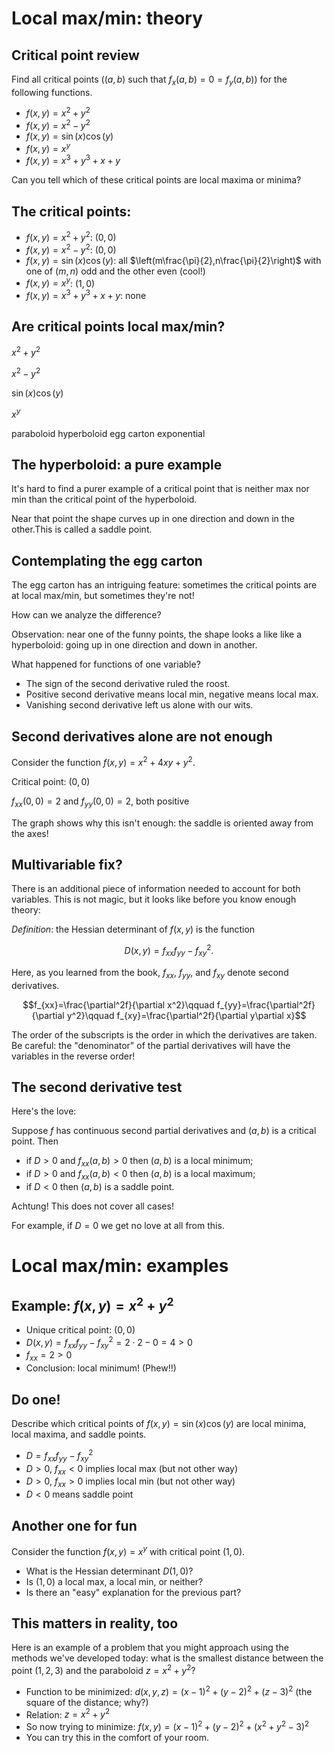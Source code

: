Local max/min: theory
=====================

Critical point review
---------------------

Find all critical points ($(a,b)$ such that $f_x(a,b)=0=f_y(a,b)$)
for the following functions.

-   $f(x,y)=x^2+y^2$
-   $f(x,y)=x^2-y^2$
-   $f(x,y)=\sin(x)\cos(y)$
-   $f(x,y)=x^y$
-   $f(x,y)=x^3+y^3+x+y$

Can you tell which of these critical points are local maxima or minima?

The critical points:
--------------------

-   $f(x,y)=x^2+y^2$: $(0,0)$
-   $f(x,y)=x^2-y^2$: $(0,0)$
-   $f(x,y)=\sin(x)\cos(y)$: all
    $\left(m\frac{\pi}{2},n\frac{\pi}{2}\right)$ with one of
    $(m,n)$ odd and the other even (cool!)
-   $f(x,y)=x^y$: $(1,0)$
-   $f(x,y)=x^3+y^3+x+y$: none

Are critical points local max/min?
----------------------------------

$x^2+y^2$

$x^2-y^2$

$\sin(x)\cos(y)$

$x^y$

paraboloid hyperboloid egg carton exponential

The hyperboloid: a pure example
-------------------------------

It's hard to find a purer example of a critical point that is neither
max nor min than the critical point of the hyperboloid.

Near that point the shape curves up in one direction and down in the
other.This is called a saddle point.

Contemplating the egg carton
----------------------------

The egg carton has an intriguing feature: sometimes the critical points
are at local max/min, but sometimes they're not!

How can we analyze the difference?

Observation: near one of the funny points, the shape looks a like like a
hyperboloid: going up in one direction and down in another.

What happened for functions of one variable?

-   The sign of the second derivative ruled the roost.
-   Positive second derivative means local min, negative means local
    max.
-   Vanishing second derivative left us alone with our wits.

Second derivatives alone are not enough
---------------------------------------

Consider the function $f(x,y)=x^2+4xy+y^2$.

Critical point: $(0,0)$

$f_{xx}(0,0)=2$ and $f_{yy}(0,0)=2$, both positive

The graph shows why this isn't enough: the saddle is oriented away from
the axes!

Multivariable fix?
------------------

There is an additional piece of information needed to account for both
variables. This is not magic, but it looks like before you know enough
theory:

*Definition*: the Hessian determinant of $f(x,y)$ is the function

$$D(x,y)=f_{xx}f_{yy}-f_{xy}^2.$$

Here, as you learned from the book, $f_{xx}$, $f_{yy}$, and
$f_{xy}$ denote second derivatives.

$$f_{xx}=\frac{\partial^2f}{\partial x^2}\qquad
f_{yy}=\frac{\partial^2f}{\partial y^2}\qquad
f_{xy}=\frac{\partial^2f}{\partial y\partial x}$$

The order of the subscripts is the order in which the derivatives are
taken. Be careful: the "denominator" of the partial derivatives will
have the variables in the reverse order!

The second derivative test
--------------------------

Here's the love:

Suppose $f$ has continuous second partial derivatives and $(a,b)$ is
a critical point. Then

-   if $D \gt 0$ and $f_{xx}(a,b)\gt 0$ then $(a,b)$ is a local
    minimum;
-   if $D \gt 0$ and $f_{xx}(a,b)\lt 0$ then $(a,b)$ is a local
    maximum;
-   if $D \lt 0$ then $(a,b)$ is a saddle point.

Achtung! This does not cover all cases!

For example, if $D=0$ we get no love at all from this.

Local max/min: examples
=======================

Example: $f(x,y)=x^2+y^2$
-----------------------------

-   Unique critical point: $(0,0)$
-   $D(x,y)=f_{xx}f_{yy}-f_{xy}^2=2\cdot 2-0=4\gt 0$
-   $f_{xx}=2\gt 0$
-   Conclusion: local minimum! (Phew!!)

Do one!
-------

Describe which critical points of $f(x,y)=\sin(x)\cos(y)$ are local
minima, local maxima, and saddle points.

-   $D=f_{xx}f_{yy}-f_{xy}^2$
-   $D\gt 0$, $f_{xx}\lt 0$ implies local max (but not other way)
-   $D\gt 0$, $f_{xx}\gt 0$ implies local min (but not other way)
-   $D\lt 0$ means saddle point

Another one for fun
-------------------

Consider the function $f(x,y)=x^y$ with critical point $(1,0)$.

-   What is the Hessian determinant $D(1,0)$?
-   Is $(1,0)$ a local max, a local min, or neither?
-   Is there an "easy" explanation for the previous part?

This matters in reality, too
----------------------------

Here is an example of a problem that you might approach using the
methods we've developed today: what is the smallest distance between the
point $(1,2,3)$ and the paraboloid $z=x^2+y^2$?

-   Function to be minimized: $d(x,y,z)=(x-1)^2+(y-2)^2+(z-3)^2$
    (the square of the distance; why?)
-   Relation: $z=x^2+y^2$
-   So now trying to minimize:
    $f(x,y)=(x-1)^2+(y-2)^2+(x^2+y^2-3)^2$
-   You can try this in the comfort of your room.



